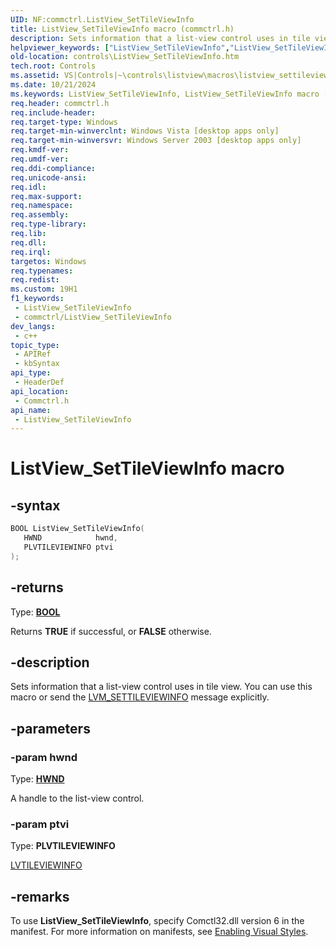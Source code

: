 ```yaml
---
UID: NF:commctrl.ListView_SetTileViewInfo
title: ListView_SetTileViewInfo macro (commctrl.h)
description: Sets information that a list-view control uses in tile view. You can use this macro or send the LVM_SETTILEVIEWINFO message explicitly.
helpviewer_keywords: ["ListView_SetTileViewInfo","ListView_SetTileViewInfo macro [Windows Controls]","_win32_ListView_SetTileViewInfo","_win32_ListView_SetTileViewInfo_cpp","commctrl/ListView_SetTileViewInfo","controls.ListView_SetTileViewInfo","controls._win32_ListView_SetTileViewInfo"]
old-location: controls\ListView_SetTileViewInfo.htm
tech.root: Controls
ms.assetid: VS|Controls|~\controls\listview\macros\listview_settileviewinfo.htm
ms.date: 10/21/2024
ms.keywords: ListView_SetTileViewInfo, ListView_SetTileViewInfo macro [Windows Controls], _win32_ListView_SetTileViewInfo, _win32_ListView_SetTileViewInfo_cpp, commctrl/ListView_SetTileViewInfo, controls.ListView_SetTileViewInfo, controls._win32_ListView_SetTileViewInfo
req.header: commctrl.h
req.include-header: 
req.target-type: Windows
req.target-min-winverclnt: Windows Vista [desktop apps only]
req.target-min-winversvr: Windows Server 2003 [desktop apps only]
req.kmdf-ver: 
req.umdf-ver: 
req.ddi-compliance: 
req.unicode-ansi: 
req.idl: 
req.max-support: 
req.namespace: 
req.assembly: 
req.type-library: 
req.lib: 
req.dll: 
req.irql: 
targetos: Windows
req.typenames: 
req.redist: 
ms.custom: 19H1
f1_keywords:
 - ListView_SetTileViewInfo
 - commctrl/ListView_SetTileViewInfo
dev_langs:
 - c++
topic_type:
 - APIRef
 - kbSyntax
api_type:
 - HeaderDef
api_location:
 - Commctrl.h
api_name:
 - ListView_SetTileViewInfo
---
```


# ListView_SetTileViewInfo macro

## -syntax

```cpp
BOOL ListView_SetTileViewInfo(
   HWND            hwnd,
   PLVTILEVIEWINFO ptvi
);
```

## -returns

Type: **[BOOL](/windows/desktop/winprog/windows-data-types)**

Returns <b>TRUE</b> if successful, or <b>FALSE</b> otherwise.


## -description

Sets information that a list-view control uses in tile view. You can use this macro or send the <a href="/windows/desktop/Controls/lvm-settileviewinfo">LVM_SETTILEVIEWINFO</a> message explicitly.

## -parameters

### -param hwnd

Type: <b><a href="/windows/desktop/WinProg/windows-data-types">HWND</a></b>

A handle to the list-view control.

### -param ptvi

Type: <b>PLVTILEVIEWINFO</b>

<a href="/windows/desktop/api/commctrl/ns-commctrl-lvtileviewinfo">LVTILEVIEWINFO</a>

## -remarks

To use <b>ListView_SetTileViewInfo</b>, specify Comctl32.dll version 6 in the manifest. For more information on manifests, see <a href="/windows/desktop/Controls/cookbook-overview">Enabling Visual Styles</a>.
